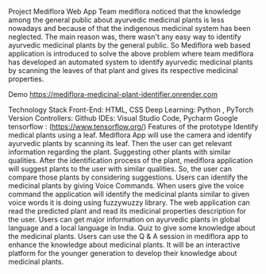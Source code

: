 Project Mediflora Web App
Team mediflora noticed that the knowledge among the general public about ayurvedic medicinal plants is less nowadays and because of that the indigenous medicinal system has been neglected. The main reason was, there wasn't any easy way to identify ayurvedic medicinal plants by the general public. So Mediflora web based application is introduced to solve the above problem where team mediflora has developed an automated system to identify ayurvedic medicinal plants by scanning the leaves of that plant and gives its respective medicinal properties.

Demo
https://mediflora-medicinal-plant-identifier.onrender.com

Technology Stack
Front-End: HTML, CSS
Deep Learning: Python , PyTorch
Version Controllers: Github
IDEs: Visual Studio Code, Pycharm
Google tensorflow : (https://www.tensorflow.org/)
Features of the prototype
Identify medical plants using a leaf.
Mediflora App will use the camera and identify ayurvedic plants by scanning its leaf. Then the user can get relevant information regarding the plant.
Suggesting other plants with similar qualities.
After the identification process of the plant, mediflora application will suggest plants to the user with similar qualities. So, the user can compare those plants by considering suggestions.
Users can identify the medicinal plants by giving Voice Commands.
When users give the voice command the application will identify the medicinal plants similar to given voice words it is doing using fuzzywuzzy library.
The web application can read the predicted plant and read its medicinal properties description for the user.
Users can get major information on ayurvedic plants in global language and a local language in India.
Quiz to give some knowledge about the medicinal plants.
Users can use the Q & A session in mediflora app to enhance the knowledge about medicinal plants. It will be an interactive platform for the younger generation to develop their knowledge about medicinal plants.
